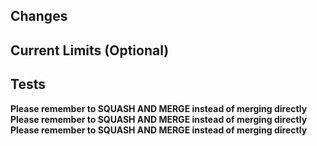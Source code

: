 ## Changes

## Current Limits (Optional)

## Tests

**Please remember to SQUASH AND MERGE instead of merging directly**
**Please remember to SQUASH AND MERGE instead of merging directly**
**Please remember to SQUASH AND MERGE instead of merging directly**

